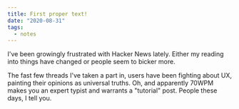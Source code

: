 ```yaml
---
title: First proper text!
date: "2020-08-31"
tags:
  - notes
---
```


I've been growingly frustrated with Hacker News lately. Either my reading into things have changed or people seem to bicker more.

The fast few threads I've taken a part in, users have been fighting about UX, painting their opinions as universal truths. Oh, and apparently 70WPM makes you an expert typist and warrants a "tutorial" post. People these days, I tell you. 
